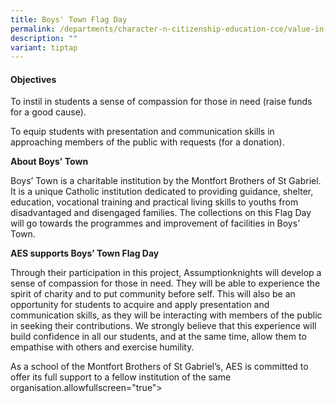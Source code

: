 ```yaml
---
title: Boys' Town Flag Day
permalink: /departments/character-n-citizenship-education-cce/value-in-action-via/boys-town-flag-day/
description: ""
variant: tiptap
---
```

<h4>Objectives</h4>
<p>To instil in students a sense of compassion for those in need (raise funds
for a good cause).</p>
<p>To equip students with presentation and communication skills in approaching
members of the public with requests (for a donation).</p>
<p><strong>About Boys' Town</strong>
</p>
<p>Boys’ Town is a charitable institution by the Montfort Brothers of St
Gabriel. It is a unique Catholic institution dedicated to providing guidance,
shelter, education, vocational training and practical living skills to
youths from disadvantaged and disengaged families. The collections on this
Flag Day will go towards the programmes and improvement of facilities in
Boys’ Town.</p>
<p><strong>AES supports Boys’ Town Flag Day</strong>
</p>
<p>Through their participation in this project, Assumptionknights will develop
a sense of compassion for those in need. They will be able to experience
the spirit of charity and to put community before self. This will also
be an opportunity for students to acquire and apply presentation and communication
skills, as they will be interacting with members of the public in seeking
their contributions. We strongly believe that this experience will build
confidence in all our students, and at the same time, allow them to empathise
with others and exercise humility.</p>
<p>As a school of the Montfort Brothers of St Gabriel’s, AES is committed
to offer its full support to a fellow institution of the same organisation.allowfullscreen="true"&gt;</p>